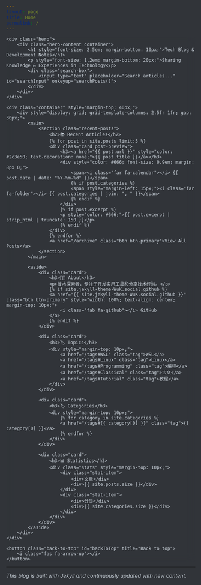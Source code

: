 ```yaml
---
layout: page
title: Home
permalink: /
---
```


<style>
:root {
    /* 蓝黑主题色 */
    --bg-primary: rgba(13, 17, 23, 0.85); /* 增加透明度 */
    --bg-secondary: #161b22;
    --text-primary: #c9d1d9;
    --text-secondary: #8b949e;
    --border-color: #30363d;
    --card-shadow: 0 2px 4px rgba(0,0,0,0.5);
    --accent-color: #58a6ff;
    --accent-hover: #1f6feb;
    /* 新增背景图片 */
    --background-image: url(https://fastly.jsdelivr.net/gh/tkzzzzzz6/imagehost@main/blog/1739340406785wallhaven-579jp3_3840x2160.png);
}

body {
    position: relative;
    background: var(--background-image) fixed;
    background-size: cover;
    z-index: 1;
    color: var(--text-primary);
    min-height: 100vh;
}

body::before {
    content: '';
    position: fixed;
    top: 0;
    left: 0;
    width: 100%;
    height: 100%;
    background: var(--bg-primary);
    z-index: -1;
}

.container {
    background: rgba(22, 27, 34, 0.7); /* 调低透明度 */
    backdrop-filter: blur(8px);
}

.hero {
    background: rgba(44, 62, 80, 0.8);
    backdrop-filter: blur(5px);
    -webkit-backdrop-filter: blur(5px);
    padding: 40px 0;
    position: relative;
    overflow: hidden;
}

.hero::after {
    content: '';
    position: absolute;
    top: 0;
    left: 0;
    right: 0;
    bottom: 0;
    background: linear-gradient(45deg, rgba(41,128,185,0.3), rgba(44,62,80,0.3));
}

.hero-content {
    position: relative;
    z-index: 1;
    color: white;
    text-align: center;
}

.search-box {
    max-width: 600px;
    margin: 20px auto;
    padding: 15px;
    background: rgba(255,255,255,0.1);
    border-radius: 8px;
    position: relative;
}

.search-box input {
    width: 100%;
    padding: 10px 40px 10px 15px;
    border: none;
    border-radius: 4px;
    background: var(--bg-primary);
    color: var(--text-primary);
}

.search-box::after {
    content: '🔍';
    position: absolute;
    right: 25px;
    top: 50%;
    transform: translateY(-50%);
}

.card {
    background: rgba(22, 27, 34, 0.6); /* 调低透明度 */
    backdrop-filter: blur(12px) saturate(180%);
    border: 1px solid rgba(255, 255, 255, 0.1);
    box-shadow: 0 8px 32px 0 rgba(31, 38, 135, 0.37);
    border-radius: 8px;
    padding: 20px;
    margin-bottom: 20px;
    transition: transform 0.2s;
}

.card:hover {
    transform: translateY(-5px) rotateZ(1deg);
    box-shadow: 0 12px 40px rgba(0,0,0,0.2);
}

.tag {
    display: inline-block;
    padding: 4px 12px;
    background: var(--bg-secondary);
    border-radius: 15px;
    margin: 4px;
    color: var(--text-primary);
    text-decoration: none;
    transition: all 0.2s;
    border: 1px solid var(--border-color);
}

.tag:hover {
    background: var(--accent-color);
    color: white;
}

.btn {
    display: inline-block;
    padding: 8px 16px;
    border-radius: 4px;
    text-decoration: none;
    transition: all 0.2s;
}

.btn-primary {
    background: var(--accent-color);
    color: white;
}

.btn-primary:hover {
    background: var(--accent-hover);
}

.post-preview {
    border-left: 4px solid var(--accent-color);
    padding-left: 15px;
}

.post-preview a {
    color: var(--text-primary);
}

.stats {
    display: flex;
    gap: 20px;
    margin: 10px 0;
}

.stat-item {
    flex: 1;
    text-align: center;
    padding: 10px;
    background: var(--bg-secondary);
    border-radius: 4px;
    border: 1px solid var(--border-color);
}

.theme-toggle {
    position: fixed;
    bottom: 20px;
    right: 20px;
    padding: 10px;
    border-radius: 50%;
    background: var(--accent-color);
    color: white;
    cursor: pointer;
    box-shadow: var(--card-shadow);
    z-index: 1000;
}

.back-to-top {
    position: fixed;
    bottom: 80px;
    right: 20px;
    padding: 10px;
    border-radius: 50%;
    background: var(--accent-color);
    color: white;
    cursor: pointer;
    box-shadow: var(--card-shadow);
    z-index: 1000;
    display: none;
}

.progress-bar {
    position: fixed;
    top: 0;
    left: 0;
    height: 3px;
    background: var(--accent-color);
    z-index: 1000;
}

.toc {
    position: sticky;
    top: 20px;
    max-height: calc(100vh - 40px);
    overflow-y: auto;
    padding-right: 10px;
}

/* 添加移动端响应式样式 */
@media screen and (max-width: 768px) {
    .container {
        padding: 0 10px;
        margin-right: auto;  /* 在移动端恢复正常边距 */
    }
    
    /* 调整网格布局为单列 */
    .container > div {
        grid-template-columns: 1fr !important;
    }
    
    /* 调整项目卡片布局 */
    section > div[style*="grid-template-columns"] {
        grid-template-columns: 1fr !important;
    }
    
    /* 调整英雄区域文字大小 */
    .hero-content h1 {
        font-size: 1.8em !important;
    }
    
    .hero-content p {
        font-size: 1em !important;
    }
    
    /* 调整卡片内边距 */
    .card {
        padding: 15px;
    }
    
    /* 调整统计项间距 */
    .stats {
        gap: 10px;
    }
    
    /* 调整标签显示 */
    .tag {
        padding: 3px 8px;
        margin: 2px;
    }
    
    /* 调整返回顶部和主题切换按钮位置 */
    .theme-toggle,
    .back-to-top {
        bottom: 10px;
        right: 10px;
        padding: 8px;
    }
    
    .back-to-top {
        bottom: 60px;
    }
    
    /* 调整文章预览 */
    .post-preview {
        padding-left: 10px;
    }
    
    /* 调整搜索框 */
    .search-box {
        padding: 10px;
        margin: 15px auto;
    }
    
    .search-box input {
        padding: 8px 35px 8px 10px;
    }
    
    /* 在移动端隐藏贴纸 */
    .doki-sticker {
        display: none;
    }
}

/* 添加小屏幕设备的特殊样式 */
@media screen and (max-width: 480px) {
    .hero-content h1 {
        font-size: 1.5em !important;
    }
    
    /* 调整文章标题大小 */
    .post-preview h3 {
        font-size: 1.2em;
    }
    
    /* 调整统计项布局 */
    .stats {
        flex-direction: column;
        gap: 5px;
    }
    
    /* 隐藏部分次要信息 */
    .post-preview .categories {
        display: none;
    }
}

/* 添加中等屏幕设备的样式 */
@media screen and (min-width: 769px) and (max-width: 1024px) {
    .container > div {
        grid-template-columns: 2fr 1fr !important;
        gap: 20px;
    }
}

/* 优化触摸设备交互 */
@media (hover: none) {
    .card:hover {
        transform: none;
    }
    
    .btn:active,
    .tag:active {
        transform: scale(0.98);
    }
}

/* 添加背景遮罩层，提高内容可读性 */
.content-wrapper {
    position: relative;
    background: rgba(var(--bg-primary-rgb), 0.95);
    backdrop-filter: blur(10px);
    -webkit-backdrop-filter: blur(10px);
}

/* 修改贴纸容器和贴纸样式 */
.sticker-container {
    position: fixed;
    bottom: 0;
    right: 20px;
    z-index: 999;
    pointer-events: none;
}

.sticker {
    max-height: 150px;
    max-width: 150px;
    transition: transform 0.3s ease;
    animation: breath 6s ease-in-out infinite;
}

@keyframes breath {
    0%, 100% { transform: scale(0.95) rotate(-2deg); }
    50% { transform: scale(1.05) rotate(2deg); }
}

/* 在移动端隐藏贴纸 */
@media screen and (max-width: 768px) {
    .sticker-container {
        display: none;
    }
}

/* 调整内容布局，避免与贴纸重叠 */
.container {
    margin-right: calc(200px + 2rem);  /* 为贴纸留出空间 */
}

@media screen and (max-width: 768px) {
    .container {
        margin-right: auto;  /* 在移动端恢复正常边距 */
    }
}

/* 霓虹文字效果 */
h2, h3 {
    text-shadow: 0 0 10px rgba(var(--doki-primary-rgb), 0.3),
                 0 0 20px rgba(var(--doki-primary-rgb), 0.2),
                 0 0 30px rgba(var(--doki-primary-rgb), 0.1);
}
</style>

<!-- 删除主题切换按钮 -->
<div class="content-wrapper">
    <div class="progress-bar" id="progressBar"></div>

    <div class="hero">
        <div class="hero-content container">
            <h1 style="font-size: 2.5em; margin-bottom: 10px;">Tech Blog & Development Notes</h1>
            <p style="font-size: 1.2em; margin-bottom: 20px;">Sharing Knowledge & Experiences in Technology</p>
            <div class="search-box">
                <input type="text" placeholder="Search articles..." id="searchInput" onkeyup="searchPosts()">
            </div>
        </div>
    </div>

    <div class="container" style="margin-top: 40px;">
        <div style="display: grid; grid-template-columns: 2.5fr 1fr; gap: 30px;">
            <main>
                <section class="recent-posts">
                    <h2>📚 Recent Articles</h2>
                    {% for post in site.posts limit:5 %}
                    <div class="card post-preview">
                        <h3><a href="{{ post.url }}" style="color: #2c3e50; text-decoration: none;">{{ post.title }}</a></h3>
                        <div style="color: #666; font-size: 0.9em; margin: 8px 0;">
                            <span><i class="far fa-calendar"></i> {{ post.date | date: "%Y-%m-%d" }}</span>
                            {% if post.categories %}
                            <span style="margin-left: 15px;"><i class="far fa-folder"></i> {{ post.categories | join: ", " }}</span>
                            {% endif %}
                        </div>
                        {% if post.excerpt %}
                        <p style="color: #666;">{{ post.excerpt | strip_html | truncate: 150 }}</p>
                        {% endif %}
                    </div>
                    {% endfor %}
                    <a href="/archive" class="btn btn-primary">View All Posts</a>
                </section>
            </main>

            <aside>
                <div class="card">
                    <h3>👨‍💻 About</h3>
                    <p>技术探索者，专注于开发实用工具和分享技术经验。</p>
                    {% if site.jekyll-theme-WuK.social.github %}
                    <a href="{{ site.jekyll-theme-WuK.social.github }}" class="btn btn-primary" style="width: 100%; text-align: center; margin-top: 10px;">
                        <i class="fab fa-github"></i> GitHub
                    </a>
                    {% endif %}
                </div>

                <div class="card">
                    <h3>🏷️ Topics</h3>
                    <div style="margin-top: 10px;">
                        <a href="/tags#WSL" class="tag">WSL</a>
                        <a href="/tags#Linux" class="tag">Linux</a>
                        <a href="/tags#Programming" class="tag">编程</a>
                        <a href="/tags#Classical" class="tag">古文</a>
                        <a href="/tags#Tutorial" class="tag">教程</a>
                    </div>
                </div>

                <div class="card">
                    <h3>🏷️ Categories</h3>
                    <div style="margin-top: 10px;">
                        {% for category in site.categories %}
                        <a href="/tags#{{ category[0] }}" class="tag">{{ category[0] }}</a>
                        {% endfor %}
                    </div>
                </div>

                <div class="card">
                    <h3>📊 Statistics</h3>
                    <div class="stats" style="margin-top: 10px;">
                        <div class="stat-item">
                            <div>文章</div>
                            <div>{{ site.posts.size }}</div>
                        </div>
                        <div class="stat-item">
                            <div>分类</div>
                            <div>{{ site.categories.size }}</div>
                        </div>
                    </div>
                </div>
            </aside>
        </div>
    </div>

    <button class="back-to-top" id="backToTop" title="Back to top">
        <i class="fas fa-arrow-up"></i>
    </button>
</div>

<script>
function searchPosts() {
    var input = document.getElementById("searchInput");
    var filter = input.value.toLowerCase();
    var posts = document.getElementsByClassName("post-preview");
    
    for (var i = 0; i < posts.length; i++) {
        var title = posts[i].getElementsByTagName("h3")[0];
        var txtValue = title.textContent || title.innerText;
        if (txtValue.toLowerCase().indexOf(filter) > -1) {
            posts[i].style.display = "";
        } else {
            posts[i].style.display = "none";
        }
    }
}

// 优化滚动性能
let scrollTimeout;
window.onscroll = function() {
    if (!scrollTimeout) {
        scrollTimeout = setTimeout(function() {
            // 原有的滚动处理代码
            let winScroll = document.body.scrollTop || document.documentElement.scrollTop;
            let height = document.documentElement.scrollHeight - document.documentElement.clientHeight;
            let scrolled = (winScroll / height) * 100;
            document.getElementById("progressBar").style.width = scrolled + "%";
            
            if (winScroll > 300) {
                document.getElementById("backToTop").style.display = "block";
            } else {
                document.getElementById("backToTop").style.display = "none";
            }
            
            scrollTimeout = null;
        }, 10);
    }
};

document.getElementById("backToTop").onclick = function() {
    window.scrollTo({top: 0, behavior: 'smooth'});
};
</script>

<link rel="stylesheet" href="https://cdnjs.cloudflare.com/ajax/libs/font-awesome/5.15.4/css/all.min.css">

---
*This blog is built with Jekyll and continuously updated with new content.*